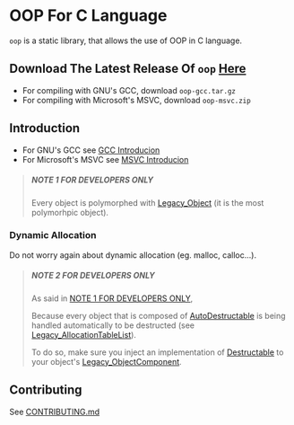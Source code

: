 # OOP For C Language

`oop` is a static library, that allows the use of OOP in C language.

## Download The Latest Release Of `oop` [Here](https://github.com/taljacob2/oop/releases/)

- For compiling with GNU's GCC, download `oop-gcc.tar.gz`
- For compiling with Microsoft's MSVC, download `oop-msvc.zip`

## Introduction

- For GNU's GCC see [GCC Introducion](docs/GCCIntroduction.md)
- For Microsoft's MSVC see [MSVC Introducion](docs/MSVCIntroduction.md)

> ##### NOTE 1 FOR DEVELOPERS ONLY
> Every object is polymorphed with [Legacy_Object](src/lib/oop/Object/Legacy_Object.r)
  (it is the most polymorhpic object).

### Dynamic Allocation

Do not worry again about dynamic allocation (eg. malloc, calloc...).

> ##### NOTE 2 FOR DEVELOPERS ONLY
> As said in [NOTE 1 FOR DEVELOPERS ONLY](#NOTE-1-FOR-DEVELOPERS-ONLY),
> 
> Because every object that is composed of [AutoDestructable](src/lib/oop/Object/AutoDestructable.r)
> is being handled automatically to be destructed (see
> [Legacy_AllocationTableList](/src/lib/oop/Object/Legacy_AllocationTableList.r)).
> 
> To do so, make sure you inject an implementation of
> [Destructable](src/lib/oop/Object/Destructable.r) to your object's
> [Legacy_ObjectComponent](src/lib/oop/Object/Legacy_ObjectComponent.r).

## Contributing

See [CONTRIBUTING.md](CONTRIBUTING.md)
